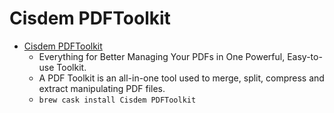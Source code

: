 # Cisdem PDFToolkit
- [Cisdem PDFToolkit](https://www.cisdem.com/pdf-toolkit-mac.html)
  -  Everything for Better Managing Your PDFs in One Powerful, Easy-to-use Toolkit.
  - A PDF Toolkit is an all-in-one tool used to merge, split, compress and extract manipulating PDF files.
  - `brew cask install Cisdem PDFToolkit`
